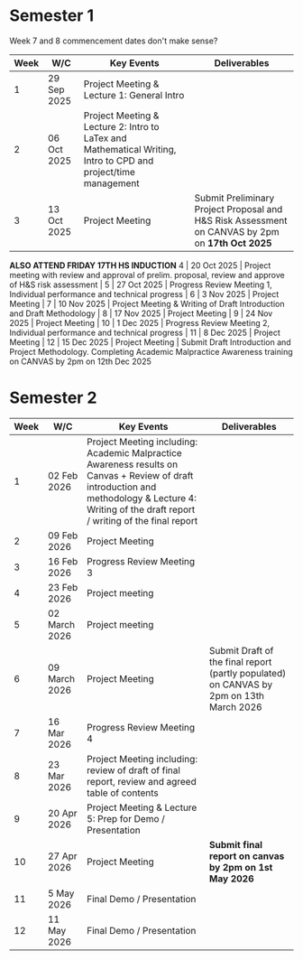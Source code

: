# Semester 1

Week 7 and 8 commencement dates don't make sense?

Week | W/C         | Key Events                                                                                                     | Deliverables
-----|-------------|----------------------------------------------------------------------------------------------------------------|----------------------------------------------------------------------------------------------------------------------------------------
1    | 29 Sep 2025 | Project Meeting & Lecture 1: General Intro                                                                     |
2    | 06 Oct 2025 | Project Meeting & Lecture 2: Intro to LaTex and Mathematical Writing, Intro to CPD and project/time management |
3    | 13 Oct 2025 | Project Meeting                                                                                                | Submit Preliminary Project Proposal and H&S Risk Assessment on CANVAS by 2pm on **17th Oct 2025**
**ALSO ATTEND FRIDAY 17TH HS INDUCTION**
4    | 20 Oct 2025 | Project meeting with review and approval of prelim. proposal, review and approve of H&S risk assessment        |
5    | 27 Oct 2025 | Progress Review Meeting 1, Individual performance and technical progress                                       |
6    | 3 Nov 2025  | Project Meeting                                                                                                |
7    | 10 Nov 2025 | Project Meeting & Writing of Draft Introduction and Draft Methodology                                          |
8    | 17 Nov 2025 | Project Meeting                                                                                                |
9    | 24 Nov 2025 | Project Meeting                                                                                                |
10   | 1 Dec 2025  | Progress Review Meeting 2, Individual performance and technical progress                                       |
11   | 8 Dec 2025  | Project Meeting                                                                                                |
12   | 15 Dec 2025 | Project Meeting                                                                                                | Submit Draft Introduction and Project Methodology. Completing Academic Malpractice Awareness training on CANVAS by 2pm on 12th Dec 2025

# Semester 2

Week | W/C           | Key Events                                                                                                                                                                                        | Deliverables
-----|---------------|---------------------------------------------------------------------------------------------------------------------------------------------------------------------------------------------------|----------------------------------------------------------------------------------------
1    | 02 Feb 2026   | Project Meeting including: Academic Malpractice Awareness results on Canvas + Review of draft introduction and methodology & Lecture 4: Writing of the draft report / writing of the final report |
2    | 09 Feb 2026   | Project Meeting                                                                                                                                                                                   |
3    | 16 Feb 2026   | Progress Review Meeting 3                                                                                                                                                                         |
4    | 23 Feb 2026   | Project meeting                                                                                                                                                                                   |
5    | 02 March 2026 | Project meeting                                                                                                                                                                                   |
6    | 09 March 2026 | Project Meeting                                                                                                                                                                                   | Submit Draft of the final report (partly populated) on CANVAS by 2pm on 13th March 2026
7    | 16 Mar 2026   | Progress Review Meeting 4                                                                                                                                                                         |
8    | 23 Mar 2026   | Project Meeting including: review of draft of final report, review and agreed table of contents                                                                                                   |
9    | 20 Apr 2026   | Project Meeting & Lecture 5: Prep for Demo / Presentation                                                                                                                                         |
10   | 27 Apr 2026   | Project Meeting                                                                                                                                                                                   | **Submit final report on canvas by 2pm on 1st May 2026**
11   | 5 May 2026    | Final Demo / Presentation                                                                                                                                                                         |
12   | 11 May 2026   | Final Demo / Presentation                                                                                                                                                                         |